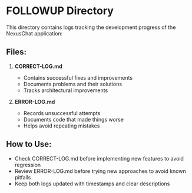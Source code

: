 # FOLLOWUP Directory

This directory contains logs tracking the development progress of the NexusChat application:

## Files:

1. **CORRECT-LOG.md**
   - Contains successful fixes and improvements
   - Documents problems and their solutions
   - Tracks architectural improvements

2. **ERROR-LOG.md**
   - Records unsuccessful attempts
   - Documents code that made things worse
   - Helps avoid repeating mistakes

## How to Use:

- Check CORRECT-LOG.md before implementing new features to avoid regression
- Review ERROR-LOG.md before trying new approaches to avoid known pitfalls
- Keep both logs updated with timestamps and clear descriptions 